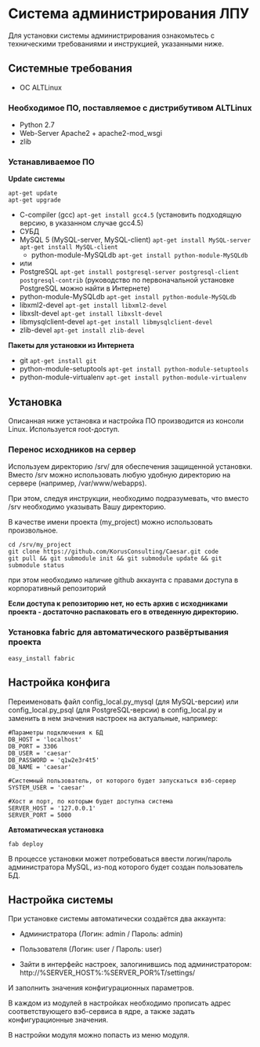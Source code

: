 Система администрирования ЛПУ
=================

Для установки системы администрирования ознакомьтесь с техническими требованиями и инструкцией, указанными ниже.

Системные требования
-----------

* ОС ALTLinux

### Необходимое ПО, поставляемое с дистрибутивом ALTLinux

* Python 2.7
* Web-Server Apache2 + apache2-mod_wsgi
* zlib

### Устанавливаемое ПО

**Update системы**

```
apt-get update
apt-get upgrade
```

* C-compiler (gcc) ```apt-get install gcc4.5``` (установить подходящую версию, в указанном случае gcc4.5)
* СУБД
 * MySQL 5 (MySQL-server, MySQL-client) ```apt-get install MySQL-server``` ```apt-get install MySQL-client```
   * python-module-MySQLdb ```apt-get install python-module-MySQLdb```
 * или
 * PostgreSQL ```apt-get install postgresql-server postgresql-client postgresql-contrib``` (руководство по первоначальной установке PostgreSQL можно найти в Интернете)
* python-module-MySQLdb ```apt-get install python-module-MySQLdb```
* libxml2-devel ```apt-get install libxml2-devel```
* libxslt-devel ```apt-get install libxslt-devel```
* libmysqlclient-devel ```apt-get install libmysqlclient-devel```
* zlib-devel ```apt-get install zlib-devel```

**Пакеты для установки из Интернета**

* git ```apt-get install git```
* python-module-setuptools ```apt-get install python-module-setuptools```
* python-module-virtualenv ```apt-get install python-module-virtualenv```


Установка
-----------

Описанная ниже установка и настройка ПО производится из консоли Linux. Используется root-доступ.


### Перенос исходников на сервер

Используем директорию /srv/ для обеспечения защищенной установки. Вместо /srv можно использовать любую удобную директорию на сервере (например, /var/www/webapps).

При этом, следуя инструкции, необходимо подразумевать, что вместо /srv необходимо указывать Вашу директорию.

В качестве имени проекта (my_project) можно использовать произвольное.

```
cd /srv/my_project
git clone https://github.com/KorusConsulting/Caesar.git code
git pull && git submodule init && git submodule update && git submodule status
```
при этом необходимо наличие github аккаунта с правами доступа в корпоративный репозиторий

**Если доступа к репозиторию нет, но есть архив с исходниками проекта - достаточно распаковать его в отведенную директорию.**


### Установка fabric для автоматического развёртывания проекта

```
easy_install fabric
```

Настройка конфига
-----------

Переименовать файл config_local.py_mysql (для MySQL-версии) или config_local.py_psql (для PostgreSQL-версии) в config_local.py и заменить в нем значения настроек на актуальные, например:

```
#Параметры подключения к БД
DB_HOST = 'localhost'
DB_PORT = 3306
DB_USER = 'caesar'
DB_PASSWORD = 'q1w2e3r4t5'
DB_NAME = 'caesar'

#Системный пользователь, от которого будет запускаться вэб-сервер
SYSTEM_USER = 'caesar'

#Хост и порт, по которым будет доступна система
SERVER_HOST = '127.0.0.1'
SERVER_PORT = 5000
```

**Автоматическая установка**

```
fab deploy
```

В процессе установки может потребоваться ввести логин/пароль администратора MySQL, из-под которого будет создан пользователь БД.

Настройка системы
-----------

При установке системы автоматически создаётся два аккаунта:
* Администратора (Логин: admin / Пароль: admin)
* Пользователя (Логин: user / Пароль: user)

* Зайти в интерфейс настроек, залогинившись под администратором:
http://%SERVER_HOST%:%SERVER_POR%T/settings/

И заполнить значения конфигурационных параметров.

В каждом из модулей в настройках необходимо прописать адрес соответствующего вэб-сервиса в ядре, а также задать конфигурационные значения.

В настройки модуля можно попасть из меню модуля.
